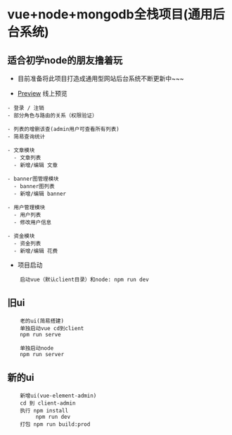 # vue+node+mongodb全栈项目(通用后台系统)
## 适合初学node的朋友撸着玩
+ 目前准备将此项目打造成通用型网站后台系统不断更新中~~~
- [Preview](http://139.196.149.240) 线上预览
```
- 登录 / 注销
- 部分角色与路由的关系（权限验证）

- 列表的增删该查(admin用户可查看所有列表)
- 简易查询统计

- 文章模块
  - 文章列表
  - 新增/编辑 文章

- banner图管理模块
  - banner图列表
  - 新增/编辑 banner

- 用户管理模块
  - 用户列表
  - 修改用户信息

- 资金模块
  - 资金列表
  - 新增/编辑 花费
```

+ 项目启动
~~~
    启动vue（默认client目录）和node: npm run dev
~~~
## 旧ui
~~~
    老的ui(简易搭建)
    单独启动vue cd到client
    npm run serve
~~~
~~~
    单独启动node
    npm run server
~~~
## 新的ui
~~~
    新增ui(vue-element-admin)
    cd 到 client-admin
    执行 npm install
         npm run dev
    打包 npm run build:prod
~~~
